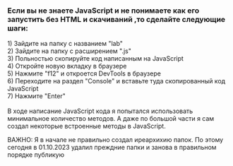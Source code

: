 <h3> Если вы не знаете JavaScript и не понимаете как его запустить без HTML и скачиваний ,то сделайте следующие шаги: </h3>
     1) Зайдите на папку с названием "lab" <br>     
     2) Зайдите на папку с расширением ".js" <br>
     3) Польностью скопируйте код написанным на JavaScript <br>
     4) Откройте новую вкладку в браузере <br>
     5) Нажмите "f12" и откроется DevTools в браузере <br>
     6) Переходите на раздел "Console" и вставьте туда скопированный код JavaScript <br>
     7) Нажмите "Enter" <br>


<br>
В ходе написание JavaScript кода я попытался использовать минимальное количество методов. А даже по большой части я сам создал некоторые встроенные методы в JavaScript. 




ВАЖНО: Я в начале не правильно создал иреархихию папок. По этому сегодня в 01.10.2023 удалил преждние папки и занова в правильном порядке публикую
